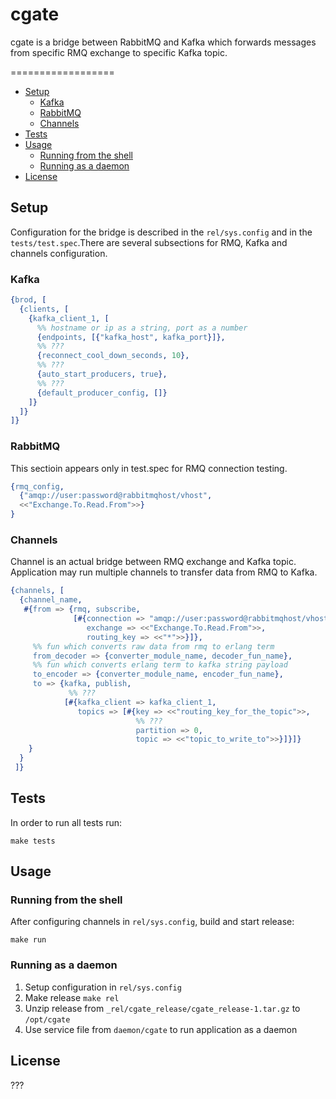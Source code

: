 # cgate
cgate is a bridge between RabbitMQ and Kafka which forwards messages from specific RMQ exchange to specific Kafka topic.

==================
  - [Setup](#setup)
    - [Kafka](#kafka)
    - [RabbitMQ](#rabbitmq)
    - [Channels](#channels)
  - [Tests](#tests)
  - [Usage](#usage)
    - [Running from the shell](#running-from-the-shell)
    - [Running as a daemon](#running-as-a-daemon)
  - [License](#license)

## Setup
Configuration for the bridge is described in the `rel/sys.config` and in the `tests/test.spec`.There are several subsections for RMQ, Kafka and channels configuration.

### Kafka
```erlang
{brod, [
  {clients, [
    {kafka_client_1, [
      %% hostname or ip as a string, port as a number
      {endpoints, [{"kafka_host", kafka_port}]}, 
      %% ???
      {reconnect_cool_down_seconds, 10},         
      %% ???
      {auto_start_producers, true},              
      %% ???
      {default_producer_config, []}             
    ]}
  ]}
]}
```
### RabbitMQ
This sectioin appears only in test.spec for RMQ connection testing.
```erlang
{rmq_config, 
  {"amqp://user:password@rabbitmqhost/vhost", 
  <<"Exchange.To.Read.From">>}
}
```
### Channels
Channel is an actual bridge between RMQ exchange and Kafka topic. Application may run multiple channels to transfer data from RMQ to Kafka.
```erlang
{channels, [
  {channel_name, 
   #{from => {rmq, subscribe,
              [#{connection => "amqp://user:password@rabbitmqhost/vhost",
                 exchange => <<"Exchange.To.Read.From">>,
                 routing_key => <<"*">>}]},
     %% fun which converts raw data from rmq to erlang term            
     from_decoder => {converter_module_name, decoder_fun_name},   
     %% fun which converts erlang term to kafka string payload   
     to_encoder => {converter_module_name, encoder_fun_name},        
     to => {kafka, publish, 
             %% ???
            [#{kafka_client => kafka_client_1,                       
               topics => [#{key => <<"routing_key_for_the_topic">>,
                            %% ???
                            partition => 0,                          
                            topic => <<"topic_to_write_to">>}]}]}
    }
  }
 ]}
```

## Tests
In order to run all tests run:
```
make tests
```

## Usage
### Running from the shell
After configuring channels in `rel/sys.config`, build and start release:
```
make run
```

### Running as a daemon
1. Setup configuration in `rel/sys.config`
2. Make release `make rel`
3. Unzip release from `_rel/cgate_release/cgate_release-1.tar.gz` to `/opt/cgate`
4. Use service file from `daemon/cgate` to run application as a daemon

## License
???


